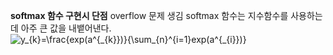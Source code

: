 **softmax 함수 구현시 단점**
overflow 문제 생김 softmax 함수는 지수함수를 사용하는데 아주 큰 값을 내뱉어낸다.  
<img src="https://latex.codecogs.com/gif.latex?y_{k}=\frac{exp(a^{_{k}})}{\sum_{n}^{i=1}exp(a^{_{i}})}" title="y_{k}=\frac{exp(a^{_{k}})}{\sum_{n}^{i=1}exp(a^{_{i}})}" />  

